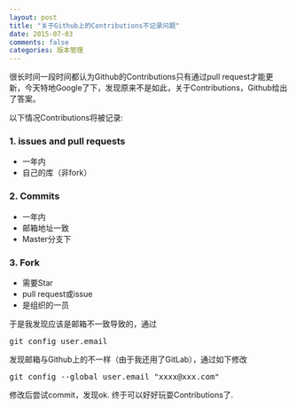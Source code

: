 ```yaml
---
layout: post
title: "关于Github上的Contributions不记录问题"
date: 2015-07-03
comments: false
categories: 版本管理
---
```

很长时间一段时间都认为Github的Contributions只有通过pull request才能更新，今天特地Google了下，发现原来不是如此，关于Contributions，Github给出了答案。

以下情况Contributions将被记录:

### 1. issues and pull requests
* 一年内
* 自己的库（非fork）

### 2. Commits
* 一年内
* 邮箱地址一致
* Master分支下

### 3. Fork
* 需要Star
* pull request或issue
* 是组织的一员


于是我发现应该是邮箱不一致导致的，通过
<pre>
git config user.email
</pre>
发现邮箱与Github上的不一样（由于我还用了GitLab），通过如下修改
<pre>
git config --global user.email "xxxx@xxx.com"
</pre>

修改后尝试commit，发现ok. 终于可以好好玩耍Contributions了.
